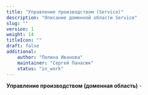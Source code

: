 ```yaml
---
title: "Управление производством (Service)"
description: "Описание доменной области Service"
slug: ""
version: 1
weight: 14
titleIcon: ""
draft: false
additional:
    author: "Полина Иванова"
    maintainer: "Сергей Панасюк"
    status: "in_work"
---
```


**Управление производством (доменная область)** - 

